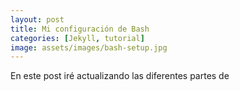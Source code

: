 ```yaml
---
layout: post
title: Mi configuración de Bash
categories: [Jekyll, tutorial]
image: assets/images/bash-setup.jpg
---
```


En este post iré actualizando las diferentes partes de
